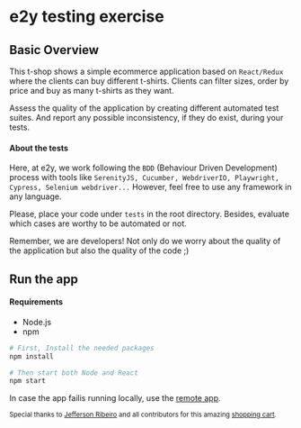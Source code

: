 # e2y testing exercise
## Basic Overview
This t-shop shows a simple ecommerce application based on `React/Redux` where the clients can buy different t-shirts. 
Clients can filter sizes, order by price and buy as many t-shirts as they want.

Assess the quality of the application by creating different automated test suites. And report any possible inconsistency, if they do exist, during your tests.

#### About the tests
Here, at e2y, we work following the `BDD` (Behaviour Driven Development) process with tools like `SerenityJS, Cucumber, WebdriverIO, Playwright, Cypress, Selenium webdriver...`
However, feel free to use any framework in any language.

Please, place your code under `tests` in the root directory.
Besides, evaluate which cases are worthy to be automated or not.

Remember, we are developers! Not only do we worry about the quality of the application but also the quality of the code ;)

## Run the app
#### Requirements
- Node.js
- npm

```bash
# First, Install the needed packages
npm install

# Then start both Node and React
npm start
```

In case the app failis running locally, use the <a href="https://react-shopping-cart-67954.firebaseapp.com/">remote app</a>.

<sub>Special thanks to <a href="http://www.jeffersonribeiro.com/">Jefferson Ribeiro</a> and all contributors for this amazing <a href="https://github.com/jeffersonRibeiro/react-shopping-cart?tab=readme-ov-file">shopping cart</a>.</sub>
